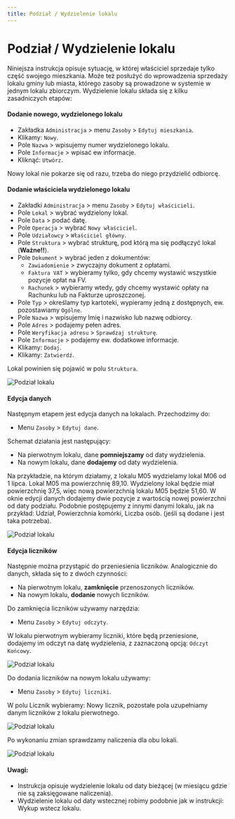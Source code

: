 ```yaml
---
title: Podział / Wydzielenie lokalu
---
```


# Podział / Wydzielenie lokalu

Niniejsza instrukcja opisuje sytuację, w której właściciel sprzedaje tylko część swojego mieszkania. Może też posłużyć do wprowadzenia sprzedaży lokalu gminy lub miasta, którego zasoby są prowadzone w systemie w jednym lokalu zbiorczym. Wydzielenie lokalu składa się z kilku zasadniczych etapów:

#### Dodanie nowego, wydzielonego lokalu

- Zakładka `Administracja` > menu `Zasoby` > `Edytuj mieszkania`.
- Klikamy: `Nowy`.
- Pole `Nazwa` > wpisujemy numer wydzielonego lokalu. 
- Pole `Informacje` > wpisać ew informacje.
- Kliknąć: `Utwórz`.

Nowy lokal nie pokarze się od razu, trzeba do niego przydzielić odbiorcę.

#### Dodanie właściciela wydzielonego lokalu

- Zakładki `Administracja` > menu `Zasoby` > `Edytuj właścicieli`.
- Pole `Lokal` > wybrać wydzielony lokal.
- Pole `Data` > podać datę.
- Pole `Operacja` > wybrać `Nowy właściciel`.
- Pole `Udziałowcy` > `Właściciel główny`.
- Pole `Struktura` > wybrać strukturę, pod którą ma się podłączyć lokal (**Ważne!!**).
- Pole `Dokument` > wybrać jeden z dokumentów:
  - `Zawiadomienie` > zwyczajny dokument z opłatami.
  - `Faktura VAT` > wybieramy tylko, gdy chcemy wystawić wszystkie pozycje opłat na FV.
  - `Rachunek` > wybieramy wtedy, gdy chcemy wystawić opłaty na Rachunku lub na Fakturze uproszczonej.
- Pole `Typ` > określamy typ kartoteki, wypieramy jedną z dostępnych, ew. pozostawiamy `Ogólne`.
- Pole `Nazwa` > wpisujemy Imię i nazwisko lub nazwę odbiorcy.
- Pole `Adres` > podajemy pełen adres.
- Pole `Weryfikacja adresu` > `Sprawdzaj strukturę`.
- Pole `Informacje` > podajemy ew. dodatkowe informacje.
- Klikamy: `Dodaj`.
- Klikamy: `Zatwierdź`.

Lokal powinien się pojawić w polu `Struktura`.

![Podział lokalu](podziallokalu1.gif)

#### Edycja danych

Następnym etapem jest edycja danych na lokalach. Przechodzimy do:

-  Menu `Zasoby` > `Edytuj dane`. 

Schemat działania jest następujący:

- Na pierwotnym lokalu, dane **pomniejszamy** od daty wydzielenia.
- Na nowym lokalu, dane **dodajemy** od daty wydzielenia.

Na przykładzie, na którym działamy, z lokalu M05 wydzielamy lokal M06 od 1 lipca. Lokal M05 ma powierzchnię 89,10. Wydzielony lokal będzie miał powierzchnię 37,5, więc nową powierzchnią lokalu M05 będzie 51,60. W oknie edycji danych dodajemy dwie pozycje z wartością nowej powierzchni od daty podziału. Podobnie postępujemy z innymi danymi lokalu, jak na przykład: Udział, Powierzchnia komórki, Liczba osób. (jeśli są dodane i jest taka potrzeba).

![Podział lokalu](podziallokalu2.gif)

#### Edycja liczników

Następnie można przystąpić do przeniesienia liczników. Analogicznie do danych, składa się to z dwóch czynności:

- Na pierwotnym lokalu, **zamknięcie** przenoszonych liczników.
- Na nowym lokalu, **dodanie** nowych liczników.

Do zamknięcia liczników używamy narzędzia:

- Menu `Zasoby` > `Edytuj odczyty`.

W lokalu pierwotnym wybieramy liczniki, które będą przeniesione, dodajemy im odczyt na datę wydzielenia, z zaznaczoną opcją: `Odczyt Końcowy`.

![Podział lokalu](podziallokalu3.gif)

Do dodania liczników na nowym lokalu używamy:

- Menu `Zasoby` > `Edytuj liczniki`.

W polu Licznik wybieramy: Nowy licznik, pozostałe pola uzupełniamy danym liczników z lokalu pierwotnego.

![Podział lokalu](podziallokalu4.gif)

Po wykonaniu zmian sprawdzamy naliczenia dla obu lokali.

![Podział lokalu](podziallokalu5.gif)

#### Uwagi:

- Instrukcja opisuje wydzielenie lokalu od daty bieżącej (w miesiącu gdzie nie są zaksięgowane naliczenia).
- Wydzielenie lokalu od daty wstecznej robimy podobnie jak w instrukcji: Wykup wstecz lokalu.